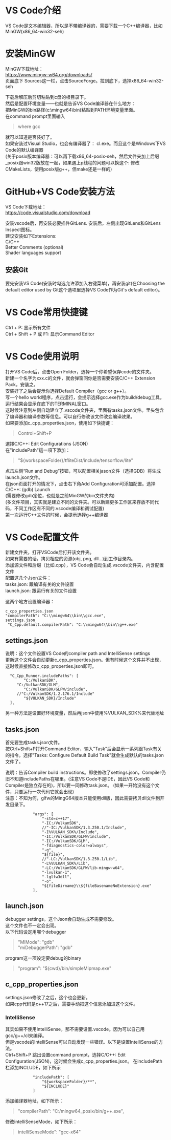# VS Code介绍
VS Code是文本编辑器，所以是不带编译器的，需要下载一个C++编译器，比如MinGW(x86_64-win32-seh)  
 
# 安装MinGW
MinGW下载地址：  
https://www.mingw-w64.org/downloads/  
页面底下 Sources这一栏，点击SourceForge。拉到底下，选择x86_64-win32-seh

下载后解压后剪切粘贴到c盘的根目录下。  
然后是配置环境变量——也就是告诉VS Code编译器在什么地方：  
把MinGW的bin路径(c:\mingw64\bin)粘贴到PATH环境变量里面。  
在command prompt里面输入  
> where gcc

就可以知道是否装好了。  
如果安装过Visual Studio，也会有编译器了： cl.exe。而且这个是Windows下VS Code的默认编译器   
(关于posix版本编译器：可以再下载x86_64-posix-seh，然后文件夹加上后缀_posix跟win32版放在一起，如果遇上p线程的问题可以换这个: 修改CMakeLists，使用posix版g++，但make还是一样的)  


# GitHub+VS Code安装方法
VS Code下载地址：  
https://code.visualstudio.com/download  

安装vscode后，再安装必要插件GitLens. 安装后，左侧出现GitLens和GitLens Inspect图标。  
建议安装如下Extensions:  
C/C++  
Better Comments (optional)  
Shader languages support

## 安装Git
要先安装VS Code(安装时勾选允许添加入右键菜单)，再安装git(在Choosing the default editor used by Git这个选项里选择VS Code作为Git's default editor)。  

# VS Code常用快捷键
Ctrl + P: 显示所有文件  
Ctrl + Shift + P 或 F1: 显示Command Editor  

# VS Code使用说明
打开VS Code后，点击Open Folder，选择一个你希望保存code的文件夹。  
新建一个名字为xxx.c的文件，就会弹窗问你是否需要安装C/C++ Extension Pack，安装之。  
安装好了之后会提示你选择Default Compiler（gcc or g++）。  
写一个hello world程序，点击运行，会提示选择gcc.exe作为build/debug工具。  
运行结果会显示在底下的TERMINAL窗口。  
这时候注意到左侧自动建立了.vscode文件夹，里面有tasks.json文件。里头包含了编译器和编译参数等信息。可以自行修改该文件改变编译效果。  
如果要添加c_cpp_properties.json，使用如下快捷键：  
> Control+Shift+P

選擇C/C++: Edit Configurations (JSON)  
在"includePath"這一項下添加：
> "${workspaceFolder}/tfliteDist/include/tensorflow/lite"

点击左侧“Run and Debug”按钮，可以配置相关jason文件（选择GDB）将生成launch.json文件。  
在json页面打开的情况下，点击右下角Add Configuration可添加配置。选择C/C++: (gdb) Launch  
(需要修改gdb定位，也就是之前MinGW的bin文件夹内)  
(多文件项目，其实就是建立不同的文件夹。可以新建更多工作区来存放不同代码，不同工作区有不同的.vscode编译和调试配置)  
第一次运行C++文件的时候，会提示选择g++编译器  

# VS Code配置文件
新建文件夹，打开VSCode后打开该文件夹。  
如果有需要的话，拷贝相应的资源(obj, png, dll…)到工作目录内。  
添加源文件和后缀（比如.cpp），VS Code会自动生成.vscode文件夹，内含配置文件   
配置这几个Json文件：   
tasks.json: 跟编译有关的文件设置  
launch.json: 跟运行有关的文件设置  

这两个地方设置编译器：  
```
c_cpp_properties.json  
"compilerPath": "C:\\mingw64\\bin\\gcc.exe",  
settings.json  
 "C_Cpp.default.compilerPath": "C:\\mingw64\\bin\\g++.exe"  
```

## settings.json
说明：这个文件设置VS Code的compiler path and IntelliSense settings  
更新这个文件会自动更新c_cpp_properties.json。但有时候这个文件并不出现，这时候直接修改c_cpp_properties.json即可。  
```
  "C_Cpp_Runner.includePaths": [
    	"C:/VulkanSDK",
   	 "C:/VulkanSDK/GLM",
    	"C:/VulkanSDK/GLFW/include",
   	 //"C:/VulkanSDK/1.2.176.1/Include"
    	"${VULKAN_SDK}/Include"
  ],
```
另一种方法是设置好环境变量，然后再json中使用%VULKAN_SDK%来代替地址  

## tasks.json
首先要生成tasks.json文件。  
按Ctrl+Shift+P打开Command Editor，输入"Task"后会显示一系列跟Task有关的指令。选择"Tasks: Configure Default Build Task"就会生成默认的tasks.json文件了。  

说明：告诉Compiler build instructions。即使修改了settings.json，Compiler仍旧不知道includePaths在哪里。(注意VS Code不是IDE，因此VS Code和Compiler是独立存在的)，所以要一同修改task.json。
(如果一开始没有这个文件，只要运行一次代码它就会出现)  
注意：不知为何，glfw的MingG64版本只能使用dll版，因此需要拷贝dll文件到开发目录下。  
```
            "args": [
                "-std=c++17",
                "-IC:/VulkanSDK",
                //"-IC:/VulkanSDK/1.3.250.1/Include",
                "-I%VULKAN_SDK%/Include",
                "-IC:/VulkanSDK/GLFW/include",
                "-IC:/VulkanSDK/GLM",
                "-fdiagnostics-color=always",
                "-g",
                "${file}",
                //"-LC:/VulkanSDK/1.3.250.1/Lib",
                "-L%VULKAN_SDK%/Lib",
                "-LC:/VulkanSDK/GLFW/lib-mingw-w64",
                "-lvulkan-1",
                "-lglfw3dll",
                "-o",
                "${fileDirname}\\${fileBasenameNoExtension}.exe"
            ],
```

## launch.json
debugger settings。这个Json会自动生成不需要修改。  
这个文件也不一定会出现。  
以下代码设定用哪个debugger
> "MIMode": "gdb"  
> "miDebuggerPath": "gdb"  

program这一项设定要debug的binary  
> "program": "${cwd}/bin/simpleMipmap.exe"  

## c_cpp_properties.json
settings.json修改了之后，这个也会更新。  
如果cpp代码是c++17之后，需要手动把这个信息添加进这个文件。    

### IntelliSense
其实如果不使用IntelliSense，那不需要设置.vscode。因为可以自己用gcc/g++/cl来编译。  
但是vscode的IntelliSense可以自动发现一些错误。以下是设置IntelliSense的方法。  
Ctrl+Shift+P 跳出设置command prompt，选择C/C++: Edit Configuration(JSON)，这时候会生成c_cpp_properties.json。
在includePath栏添加INCLUDE，如下所示  
```
            "includePath": [
                "${workspaceFolder}/**",
                "${INCLUDE}"
            ]
```
添加编译器地址，如下所示：  
> "compilerPath": "C:/mingw64_posix/bin/g++.exe",

修改intelliSenseMode，如下所示：  
> intelliSenseMode": "gcc-x64"  




